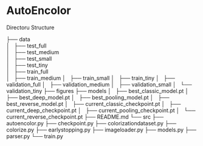 # AutoEncolor

Directoru Structure

├── data \
│   ├── test\_full\
│   ├── test\_medium\
│   ├── test\_small\
│   ├── test\_tiny\
│   ├── train\_full\
│   ├── train\_medium
│   ├── train\_small
│   ├── train\_tiny
│   ├── validation\_full
│   ├── validation\_medium
│   ├── validation\_small
│   └── validation\_tiny
├── figures
├── models
│   ├── best\_classic\_model.pt
│   ├── best\_deep\_model.pt
│   ├── best\_pooling\_model.pt
│   ├── best\_reverse\_model.pt
│   ├── current\_classic\_checkpoint.pt
│   ├── current\_deep\_checkpoint.pt
│   ├── current\_pooling\_checkpoint.pt
│   └── current\_reverse\_checkpoint.pt
├── README.md
└── src
    ├── autoencolor.py
    ├── checkpoint.py
    ├── colorizationdataset.py
    ├── colorize.py
    ├── earlystopping.py
    ├── imageloader.py
    ├── models.py
    ├── parser.py
    └── train.py


